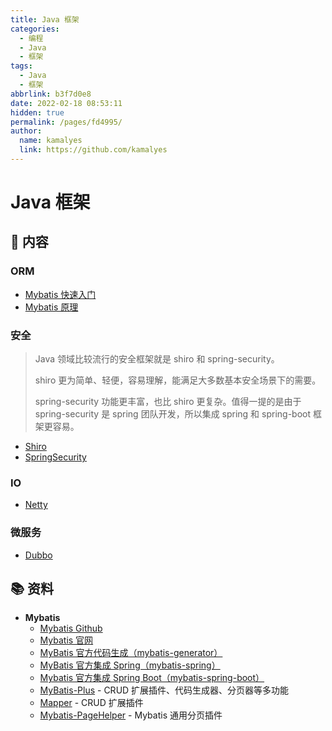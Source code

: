 ```yaml
---
title: Java 框架
categories: 
  - 编程
  - Java
  - 框架
tags: 
  - Java
  - 框架
abbrlink: b3f7d0e8
date: 2022-02-18 08:53:11
hidden: true
permalink: /pages/fd4995/
author: 
  name: kamalyes
  link: https://github.com/kamalyes
---
```


# Java 框架

## 📖 内容

### ORM

- [Mybatis 快速入门](01.ORM/01.Mybatis快速入门.md)
- [Mybatis 原理](01.ORM/02.Mybatis原理.md)

### 安全

> Java 领域比较流行的安全框架就是 shiro 和 spring-security。
>
> shiro 更为简单、轻便，容易理解，能满足大多数基本安全场景下的需要。
>
> spring-security 功能更丰富，也比 shiro 更复杂。值得一提的是由于 spring-security 是 spring 团队开发，所以集成 spring 和 spring-boot 框架更容易。

- [Shiro](05.安全/01.Shiro.md)
- [SpringSecurity](05.安全/02.SpringSecurity.md)

### IO

- [Netty](03.IO/01.Netty.md)

### 微服务

- [Dubbo](04.微服务/01.Dubbo.md)

## 📚 资料

- **Mybatis**
  - [Mybatis Github](https://github.com/mybatis/mybatis-3)
  - [Mybatis 官网](http://www.mybatis.org/mybatis-3/)
  - [MyBatis 官方代码生成（mybatis-generator）](https://github.com/mybatis/generator)
  - [MyBatis 官方集成 Spring（mybatis-spring）](https://github.com/mybatis/spring)
  - [Mybatis 官方集成 Spring Boot（mybatis-spring-boot）](https://github.com/mybatis/spring-boot-starter)
  - [MyBatis-Plus](https://github.com/baomidou/mybatis-plus) - CRUD 扩展插件、代码生成器、分页器等多功能
  - [Mapper](https://github.com/abel533/Mapper) - CRUD 扩展插件
  - [Mybatis-PageHelper](https://github.com/pagehelper/Mybatis-PageHelper) - Mybatis 通用分页插件
